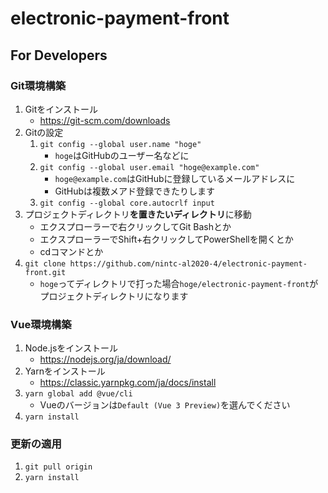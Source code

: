# electronic-payment-front

## For Developers

### Git環境構築

1. Gitをインストール
    - https://git-scm.com/downloads
2. Gitの設定
    1. `git config --global user.name "hoge"`
        - `hoge`はGitHubのユーザー名などに
    2. `git config --global user.email "hoge@example.com"`
        - `hoge@example.com`はGitHubに登録しているメールアドレスに
        - GitHubは複数メアド登録できたりします
    3. `git config --global core.autocrlf input`
3. プロジェクトディレクトリ**を置きたいディレクトリ**に移動
    - エクスプローラーで右クリックしてGit Bashとか
    - エクスプローラーでShift+右クリックしてPowerShellを開くとか
    - cdコマンドとか
4. `git clone https://github.com/nintc-al2020-4/electronic-payment-front.git`
    - `hoge`ってディレクトリで打った場合`hoge/electronic-payment-front`がプロジェクトディレクトリになります

### Vue環境構築

1. Node.jsをインストール
    - https://nodejs.org/ja/download/
2. Yarnをインストール
    - https://classic.yarnpkg.com/ja/docs/install
3. `yarn global add @vue/cli`
    - Vueのバージョンは`Default (Vue 3 Preview)`を選んでください
4. `yarn install`

### 更新の適用

1. `git pull origin`
2. `yarn install`
